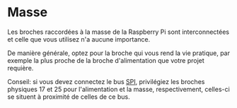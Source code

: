 <!--
---
name: Masse
class: interface
type: pinout
description: broches raccordées à la masse
pin:
  '6':
  '9':
  '14':
  '20':
  '25':
  '30':
  '34':
  '39':
-->
# Masse

Les broches raccordées à la masse de la Raspberry Pi sont interconnectées et celle que vous utilisez n'a aucune importance.

De manière générale, optez pour la broche qui vous rend la vie pratique, par exemple la plus proche de la broche d'alimentation que votre projet requière.

Conseil: si vous devez connectez le bus [SPI](/pinout/spi), privilégiez les broches physiques 17 et 25 pour l'alimentation et la masse, respectivement, celles-ci se situent à proximité de celles de ce bus.